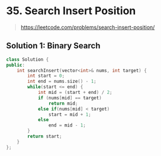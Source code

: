 # 35. Search Insert Position
> https://leetcode.com/problems/search-insert-position/

## Solution 1: Binary Search
```cpp
class Solution {
public:
    int searchInsert(vector<int>& nums, int target) {
        int start = 0;
        int end = nums.size() - 1;
        while(start <= end) {
            int mid = (start + end) / 2;
            if (nums[mid] == target) 
                return mid;            
            else if(nums[mid] < target) 
                start = mid + 1;            
            else
                end = mid - 1;
        }
        return start;
    }
};
```
